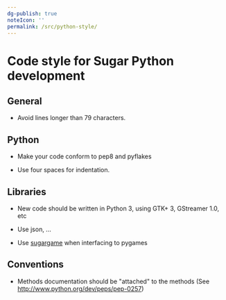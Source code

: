 ```yaml
---
dg-publish: true
noteIcon: ''
permalink: /src/python-style/
---
```


Code style for Sugar Python development
=======================================

General
-------

* Avoid lines longer than 79 characters.

Python
------

* Make your code conform to pep8 and pyflakes

* Use four spaces for indentation.

Libraries
---------

* New code should be written in Python 3, using GTK+ 3, GStreamer 1.0, etc

* Use json, ...

* Use [sugargame](https://github.com/sugarlabs/sugargame) when interfacing to pygames

Conventions
-----------

* Methods documentation should be "attached" to the methods (See http://www.python.org/dev/peps/pep-0257)